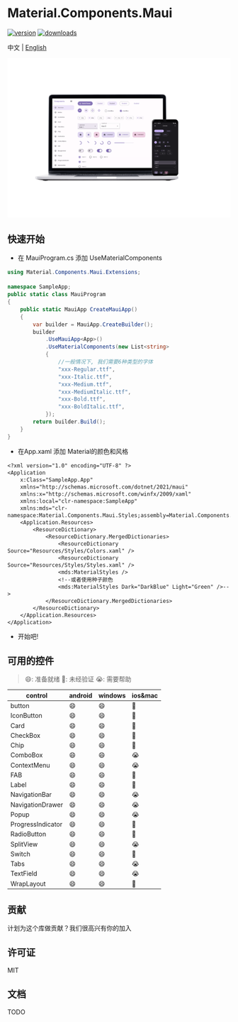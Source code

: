 # Material.Components.Maui
[![version](https://img.shields.io/nuget/vpre/Material.Components.Maui?style=for-the-badge)](https://www.nuget.org/packages/Material.Components.Maui/0.1.0-beta) 
[![downloads](https://img.shields.io/nuget/dt/Material.Components.Maui?style=for-the-badge)](https://www.nuget.org/packages/Material.Components.Maui/0.1.0-beta) 

中文 | [English](README.md)

![](assets/preview.png)



## 快速开始

- 在 MauiProgram.cs 添加 UseMaterialComponents

```C#
using Material.Components.Maui.Extensions;

namespace SampleApp;
public static class MauiProgram
{
    public static MauiApp CreateMauiApp()
    {
        var builder = MauiApp.CreateBuilder();
        builder
            .UseMauiApp<App>()
            .UseMaterialComponents(new List<string>
            {
                //一般情况下, 我们需要6种类型的字体
                "xxx-Regular.ttf",
                "xxx-Italic.ttf",
                "xxx-Medium.ttf",
                "xxx-MediumItalic.ttf",
                "xxx-Bold.ttf",
                "xxx-BoldItalic.ttf",
            });
        return builder.Build();
    }
}
```

- 在App.xaml 添加 Material的颜色和风格

```xaml
<?xml version="1.0" encoding="UTF-8" ?>
<Application
    x:Class="SampleApp.App"
    xmlns="http://schemas.microsoft.com/dotnet/2021/maui"
    xmlns:x="http://schemas.microsoft.com/winfx/2009/xaml"
    xmlns:local="clr-namespace:SampleApp"
    xmlns:mds="clr-namespace:Material.Components.Maui.Styles;assembly=Material.Components.Maui">
    <Application.Resources>
        <ResourceDictionary>
            <ResourceDictionary.MergedDictionaries>
                <ResourceDictionary Source="Resources/Styles/Colors.xaml" />
                <ResourceDictionary Source="Resources/Styles/Styles.xaml" />
                <mds:MaterialStyles />
                <!--或者使用种子颜色
                <mds:MaterialStyles Dark="DarkBlue" Light="Green" />-->
            </ResourceDictionary.MergedDictionaries>
        </ResourceDictionary>
    </Application.Resources>
</Application>
```

- 开始吧!



## 可用的控件

> 😄: 准备就绪   🤔: 未经验证     😭: 需要帮助

| control   | android    | windows   |  ios&mac   |
| ---- | ---- | ---- |----|
| button    | 😄 | 😄 | 🤔 |
| IconButton | 😄 | 😄 |🤔|
| Card | 😄 | 😄 |🤔|
| CheckBox | 😄 | 😄 |🤔|
| Chip | 😄 | 😄 |🤔|
| ComboBox | 😄 | 😄 |😭|
| ContextMenu | 😄 | 😄 |😭|
| FAB | 😄 | 😄 |🤔|
| Label | 😄 | 😄 |🤔|
| NavigationBar | 😄 | 😄 |😭|
| NavigationDrawer | 😄 | 😄 |😭|
| Popup | 😄 | 😄 |😭|
| ProgressIndicator | 😄 | 😄 |🤔|
| RadioButton | 😄 | 😄 |🤔|
| SplitView | 😄 | 😄 |😭|
| Switch | 😄 | 😄 |🤔|
| Tabs | 😄 | 😄 |😭|
| TextField | 😄 | 😄 |😭|
| WrapLayout | 😄 | 😄 |🤔|

## 贡献

计划为这个库做贡献？我们很高兴有你的加入



## 许可证

MIT



## 文档

TODO

